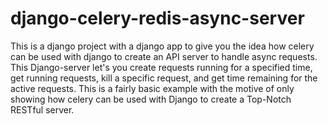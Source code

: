 # django-celery-redis-async-server
This is a django project with a django app to give you the idea how celery can be used with django to create an API server to handle async requests. This Django-server let's you create requests running for a specified time, get running requests, kill a specific request, and get time remaining for the active requests. This is a fairly basic example with the motive of only showing how celery can be used with Django to create a Top-Notch RESTful server.
